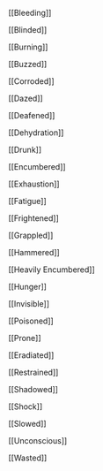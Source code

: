 [[Bleeding]]

[[Blinded]]

[[Burning]]

[[Buzzed]]

[[Corroded]]

[[Dazed]]

[[Deafened]]

[[Dehydration]]

[[Drunk]]

[[Encumbered]]

[[Exhaustion]]

[[Fatigue]]

[[Frightened]]

[[Grappled]]

[[Hammered]]

[[Heavily Encumbered]]

[[Hunger]]

[[Invisible]]

[[Poisoned]]

[[Prone]]

[[Eradiated]]

[[Restrained]]

[[Shadowed]]

[[Shock]]

[[Slowed]]

[[Unconscious]]

[[Wasted]]

